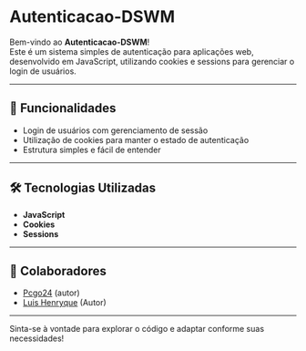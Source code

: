 # Autenticacao-DSWM

Bem-vindo ao **Autenticacao-DSWM**!  
Este é um sistema simples de autenticação para aplicações web, desenvolvido em JavaScript, utilizando cookies e sessions para gerenciar o login de usuários.

---

## 🚀 Funcionalidades

- Login de usuários com gerenciamento de sessão
- Utilização de cookies para manter o estado de autenticação
- Estrutura simples e fácil de entender

---

## 🛠️ Tecnologias Utilizadas

- **JavaScript**
- **Cookies**
- **Sessions**

---

## 👤 Colaboradores

- [Pcgo24](https://github.com/Pcgo24) (autor)
- [Luis Henryque](https://github.com/louiszhh) (Autor)

---

Sinta-se à vontade para explorar o código e adaptar conforme suas necessidades!
